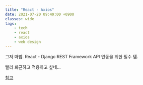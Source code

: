 ```yaml
---
title: "React - Axios"
date: 2021-07-20 09:49:00 +0900
classes: wide
tags:
    - tech
    - react
    - axios
    - web design
---
```


그저 마법. React - Django REST Framework API 연동을 위한 필수 템.

빨리 퇴근하고 적용하고 싶네...

[참고](https://wonit.tistory.com/305?category=793048)
